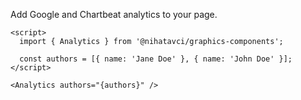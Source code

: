 Add Google and Chartbeat analytics to your page.

```svelte
<script>
  import { Analytics } from '@nihatavci/graphics-components';

  const authors = [{ name: 'Jane Doe' }, { name: 'John Doe' }];
</script>

<Analytics authors="{authors}" />
```

